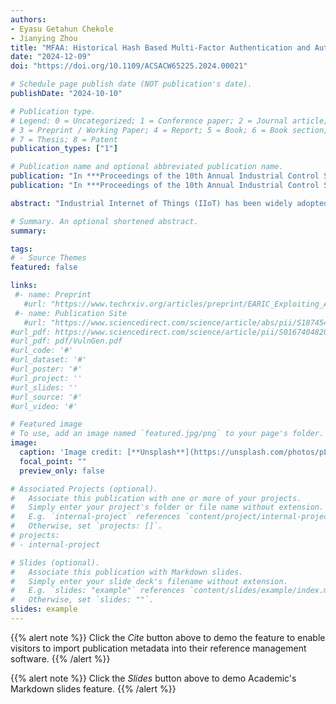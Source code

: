 ```yaml
---
authors:
- Eyasu Getahun Chekole
- Jianying Zhou
title: "MFAA: Historical Hash Based Multi-Factor Authentication and Authorization in IIoT"
date: "2024-12-09"
doi: "https://doi.org/10.1109/ACSACW65225.2024.00021"

# Schedule page publish date (NOT publication's date).
publishDate: "2024-10-10"

# Publication type.
# Legend: 0 = Uncategorized; 1 = Conference paper; 2 = Journal article;
# 3 = Preprint / Working Paper; 4 = Report; 5 = Book; 6 = Book section;
# 7 = Thesis; 8 = Patent
publication_types: ["1"]

# Publication name and optional abbreviated publication name.
publication: "In ***Proceedings of the 10th Annual Industrial Control System Security (ICSS'24) Workshop (with ACSAC'24)***, IEEE"
publication: "In ***Proceedings of the 10th Annual Industrial Control System Security Workshop (ICSS'24), co-located with ACSAC'24***, IEEE"

abstract: "Industrial Internet of Things (IIoT) has been widely adopted in various critical infrastructures. However, machine-to-machine (M2M) communication in IIoT is particularly vulnerable to a wide range of authentication and authorization attacks. Although a variety of end-to-end security protocols can be used to secure the communication channels, establishing such a secure channel (i.e., securely generating and exchanging the session key) is still challenging due to various reasons. The single-factor based Authenticated Key Exchange (AKE) schemes are no longer sufficient to provide adequate security in IIoT. Most password, smart card and biometric based multi-factor AKE (MAKE) schemes are not also applicable in M2M communication as they require human involvement. Recently, historical data based multi-factor AKE (HMAKE) schemes have appeared to be promising to achieve AKE in IIoT. However, the state-of-the-art HMAKE schemes do not still sufficiently address the various security and performance requirements in IIoT. Furthermore, advanced session hijacking attacks also pose additional security concerns as they hijack already established sessions and get unauthorized access to resources. In this work, we propose MFAA – a lightweight HMAKE scheme that effectively addresses most of the AKE-related authentication issues and session hijacking-based unauthorized accesses in IIoT. In MFAA, we systematically refine and intertwine historical hashes to produce a highly leakage-resilient second authentication factor for AKE and an authorization token (against session hijacking attacks) with a negligible performance overhead. In general, the proposed scheme has the following key features: 1) provides mutually authenticated two-factor security; 2) highly leakage-resistant even under the assumption of a strong adversary; 3) properly achieves perfect forward secrecy; 4) resilient against session hijacking attacks; 5) very lightweight and practical even for resource-constrained IIoT devices. Overall, the proposed scheme is highly effective both in terms of security guarantee and efficiency."

# Summary. An optional shortened abstract.
summary: 

tags:
# - Source Themes
featured: false

links:
 #- name: Preprint
   #url: "https://www.techrxiv.org/articles/preprint/EARIC_Exploiting_ADC_Registers_in_IoT_and_Control_Systems/21215588"
 #- name: Publication Site
   #url: "https://www.sciencedirect.com/science/article/abs/pii/S1874548221000238"
#url_pdf: https://www.sciencedirect.com/science/article/pii/S0167404820301061
#url_pdf: pdf/VulnGen.pdf
#url_code: '#'
#url_dataset: '#'
#url_poster: '#'
#url_project: ''
#url_slides: ''
#url_source: '#'
#url_video: '#'

# Featured image
# To use, add an image named `featured.jpg/png` to your page's folder. 
image:
  caption: 'Image credit: [**Unsplash**](https://unsplash.com/photos/pLCdAaMFLTE)'
  focal_point: ""
  preview_only: false

# Associated Projects (optional).
#   Associate this publication with one or more of your projects.
#   Simply enter your project's folder or file name without extension.
#   E.g. `internal-project` references `content/project/internal-project/index.md`.
#   Otherwise, set `projects: []`.
# projects:
# - internal-project

# Slides (optional).
#   Associate this publication with Markdown slides.
#   Simply enter your slide deck's filename without extension.
#   E.g. `slides: "example"` references `content/slides/example/index.md`.
#   Otherwise, set `slides: ""`.
slides: example
---
```


{{% alert note %}}
Click the *Cite* button above to demo the feature to enable visitors to import publication metadata into their reference management software.
{{% /alert %}}

{{% alert note %}}
Click the *Slides* button above to demo Academic's Markdown slides feature.
{{% /alert %}}
